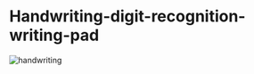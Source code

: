 # Handwriting-digit-recognition-writing-pad
![handwriting](https://user-images.githubusercontent.com/71583394/187035344-069500eb-4938-43cb-afbb-ff8ad34bde00.gif)
